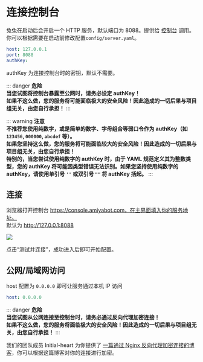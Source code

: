 # 连接控制台

兔兔在启动后会开启一个 HTTP 服务，默认端口为 8088。提供给 [控制台](https://console.amiyabot.com)
调用。你可以根据需要在启动前修改配置`config/server.yaml`。

```yaml
host: 127.0.0.1
port: 8088
authKey:
```

authKey 为连接控制台时的密钥，默认不需要。

::: danger **危险**<br>
**当您试图将控制台暴露至公网时，请务必设定 authKey！** <br>
**如果不这么做，您的服务将可能面临极大的安全风险！因此造成的一切后果与项目组无关，由您自行承担！**
:::

::: warning **注意**<br>
**不推荐您使用纯数字，或是简单的数字、字母组合等弱口令作为 authKey（如 `123456`, `000000`, `abcdef` 等）。** <br>
**如果您坚持这么做，您的服务将可能面临较大的安全风险！因此造成的一切后果与项目组无关，由您自行承担！** <br>
**特别的，当您尝试使用纯数字的 authKey 时，由于 YAML 规范定义其为整数类型，您的 authKey 将可能因类型错误无法识别。如果您坚持使用纯数字的 authKey，请使用单引号 `''` 或双引号 `""` 将 authKey 括起。**
:::

## 连接

浏览器打开控制台 https://console.amiyabot.com，在主界面填入你的服务地址。<br>
默认为 http://127.0.0.1:8088

![](../../../assets/console/link.png)

点击“测试并连接”，成功进入后即可开始配置。

## 公网/局域网访问

host 配置为 `0.0.0.0` 即可让服务通过本机 IP 访问

```yaml
host: 0.0.0.0
```

::: danger **危险**<br>
**当您试图从公网连接至控制台时，请务必通过反向代理加密连接！** <br>
**如果不这么做，您的服务将面临极大的安全风险！因此造成的一切后果与项目组无关，由您自行承担！**
:::

我们的团队成员 Initial-heart
为你提供了 [一篇通过 Nginx 反向代理加密连接的博客](https://www.initbili.top/2022/84452dac2fe6/)，你可以根据这篇博客对你的连接进行加密。
